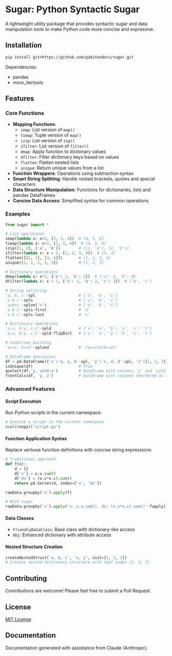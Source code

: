 # Sugar: Python Syntactic Sugar

A lightweight utility package that provides syntactic sugar and data manipulation tools to make Python code more concise and expressive.

## Installation

```bash
pip install git+https://github.com/gabiteodoru/sugar.git
```

Dependencies:
- pandas
- more_itertools

## Features

### Core Functions

- **Mapping Functions**: 
  - `imap`: List version of `map()`
  - `timap`: Tuple version of `map()`
  - `izip`: List version of `zip()`
  - `ifilter`: List version of `filter()`
  - `dmap`: Apply function to dictionary values
  - `dfilter`: Filter dictionary keys based on values
  - `flatten`: Flatten nested lists
  - `unique`: Return unique values from a list
- **Function Wrappers**: Operations using subtraction syntax
- **Smart String Splitting**: Handle nested brackets, quotes and special characters
- **Data Structure Manipulation**: Functions for dictionaries, lists and pandas DataFrames
- **Concise Data Access**: Simplified syntax for common operations

### Examples

```python
from sugar import *

# List operations
imap(lambda x: x+2, [2, 3, 4])  # [4, 5, 6]
timap(lambda x: x+2, [2, 3, 4])  # (4, 5, 6)
izip([1, 2], ['a', 'b'])        # [(1, 'a'), (2, 'b')]
ifilter(lambda x: x > 2, [1, 2, 3, 4])  # [3, 4]
flatten([[1, 2], [3, 4]])       # [1, 2, 3, 4]
unique([1, 2, 2, 3, 3])         # [1, 2, 3]

# Dictionary operations
dmap(lambda x: x*2, {'a': 1, 'b': 2})  # {'a': 2, 'b': 4}
dfilter(lambda x: x > 1, {'a': 1, 'b': 2, 'c': 3})  # ['b', 'c']

# String splitting
'a, b, c'-spl                   # ['a', 'b', 'c']
'a b c'-spls                    # ['a', 'b', 'c']
'a>b>c'-splon('>')              # ['a', 'b', 'c']
'a b c'-spls-first              # 'a'
'a b c'-spls-last               # 'c'

# Dictionary operations
'a:x, b:y, c:z'-spld            # {'a': 'x', 'b': 'y', 'c': 'z'}
'a:x, b:y, c:z'-spld-flipDict   # {'x': 'a', 'y': 'b', 'z': 'c'}

# Condition building
'a==1, b==2'-spland             # '(a==1)&(b==2)'

# DataFrame operations
df = pd.DataFrame({'x':'a, a, b'-spl, 'y':'c, d, d'-spl, 'z':[1, 2, 3]})
isUnique(df)                    # True
qselect(df,'y, colX:x')         # DataFrame with columns 'y' and 'colX' (renamed from 'x')
frontCols(df, 'y, z')           # DataFrame with columns reordered as ['y', 'z', 'x']
```

### Advanced Features

#### Script Execution

Run Python scripts in the current namespace:

```python
# Execute a script in the current namespace
eval(runpy)('script.py')
```

#### Function Application Syntax

Replace verbose function definitions with concise string expressions:

```python
# Traditional approach
def f(x):
    d = {}
    d['v'] = x.v.sum()
    d['dv'] = (x.v*x.c).sum()
    return pd.Series(d, index=['v', 'dv'])

rawData.groupby('s').apply(f)

# With sugar
rawData.groupby('s').apply('v: x.v.sum(), dv: (x.v*x.c).sum()'-fapply)
```

#### Data Classes

- `FriendlyDataClass`: Base class with dictionary-like access
- `Obj`: Enhanced dictionary with attribute access

#### Nested Structure Creation

```python
createNestedStruct('a, b, c', 'x, y', init=[1, 2, 3])
# Creates nested dictionary structure with leaf nodes [1, 2, 3]
```

## Contributing

Contributions are welcome! Please feel free to submit a Pull Request.

## License

[MIT License](LICENSE)

## Documentation

Documentation generated with assistance from Claude (Anthropic).
